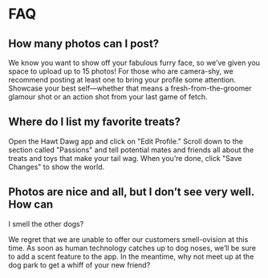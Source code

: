 # FAQ

## How many photos can I post?

We know you want to show off your fabulous furry face, so we’ve given you
space to upload up to 15 photos!
For those who are camera-shy, we recommend posting at least one to bring
your profile some attention.
Showcase your best self—whether that means a fresh-from-the-groomer glamour
shot or an action shot from your last game of fetch.

## Where do I list my favorite treats?

Open the Hawt Dawg app and click on "Edit Profile."
Scroll down to the section called "Passions" and tell
potential mates and friends all about the treats and toys
that make your tail wag.
When you’re done, click "Save Changes" to show the world.

## Photos are nice and all, but I don’t see very well. How can
I smell the other dogs?

We regret that we are unable to offer our customers smell-ovision
at this time.
As soon as human technology catches up to dog noses, we’ll be
sure to add a scent feature to the app.
In the meantime, why not meet up at the dog park to get a whiff
of your new friend?
